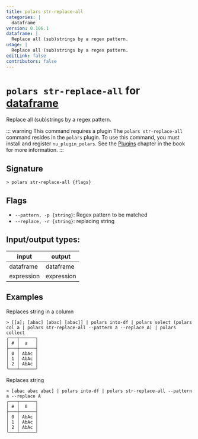```yaml
---
title: polars str-replace-all
categories: |
  dataframe
version: 0.106.1
dataframe: |
  Replace all (sub)strings by a regex pattern.
usage: |
  Replace all (sub)strings by a regex pattern.
editLink: false
contributors: false
---
```

<!-- This file is automatically generated. Please edit the command in https://github.com/nushell/nushell instead. -->

# `polars str-replace-all` for [dataframe](/commands/categories/dataframe.md)

<div class='command-title'>Replace all (sub)strings by a regex pattern.</div>

::: warning This command requires a plugin
The `polars str-replace-all` command resides in the `polars` plugin.
To use this command, you must install and register `nu_plugin_polars`.
See the [Plugins](/book/plugins.html) chapter in the book for more information.
:::


## Signature

```> polars str-replace-all {flags} ```

## Flags

 -  `--pattern, -p {string}`: Regex pattern to be matched
 -  `--replace, -r {string}`: replacing string


## Input/output types:

| input      | output     |
| ---------- | ---------- |
| dataframe  | dataframe  |
| expression | expression |
## Examples

Replaces string in a column
```nu
> [[a]; [abac] [abac] [abac]] | polars into-df | polars select (polars col a | polars str-replace-all --pattern a --replace A) | polars collect
╭───┬──────╮
│ # │  a   │
├───┼──────┤
│ 0 │ AbAc │
│ 1 │ AbAc │
│ 2 │ AbAc │
╰───┴──────╯

```

Replaces string
```nu
> [abac abac abac] | polars into-df | polars str-replace-all --pattern a --replace A
╭───┬──────╮
│ # │  0   │
├───┼──────┤
│ 0 │ AbAc │
│ 1 │ AbAc │
│ 2 │ AbAc │
╰───┴──────╯

```
